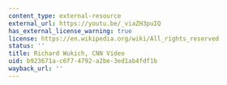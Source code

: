 ```yaml
---
content_type: external-resource
external_url: https://youtu.be/_viaZH3puIQ
has_external_license_warning: true
license: https://en.wikipedia.org/wiki/All_rights_reserved
status: ''
title: Richard Wukich, CNN Video
uid: b923671a-c6f7-4792-a2be-3ed1ab4fdf1b
wayback_url: ''
---
```

